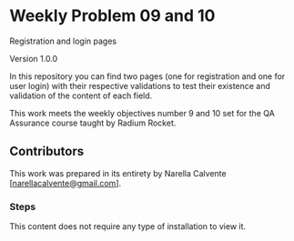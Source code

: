 # Weekly Problem 09 and 10
Registration and login pages

Version 1.0.0

In this repository you can find two pages (one for registration and one for user login) with their respective validations to test their existence and validation of the content of each field.

This work meets the weekly objectives number 9 and 10 set for the QA Assurance course taught by Radium Rocket.


## Contributors

This work was prepared in its entirety by Narella Calvente [narellacalvente@gmail.com].


### Steps

This content does not require any type of installation to view it.